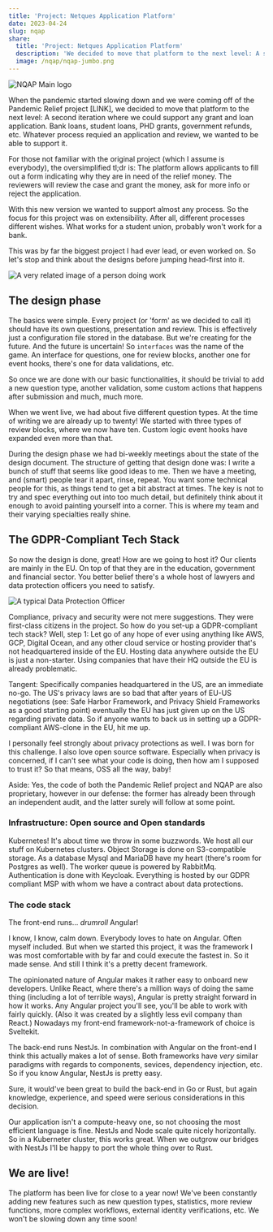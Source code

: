 ```yaml
---
title: 'Project: Netques Application Platform'
date: 2023-04-24
slug: nqap
share:
  title: 'Project: Netques Application Platform'
  description: 'We decided to move that platform to the next level: A second iteration where we could support any grant and loan application...'
  image: /nqap/nqap-jumbo.png
---
```


![NQAP Main logo](/nqap/nqap-jumbo.png)

When the pandemic started slowing down and we were coming off of the Pandemic Relief project [LINK], we decided to move that platform to the next level: A second iteration where we could support any grant and loan application. Bank loans, student loans, PHD grants, government refunds, etc. Whatever process requied an application and review, we wanted to be able to support it.

For those not familiar with the original project (which I assume is everybody), the oversimplified tl;dr is: The platform allows applicants to fill out a form indicating why they are in need of the relief money. The reviewers will review the case and grant the money, ask for more info or reject the application.

With this new version we wanted to support almost any process. So the focus for this project was on extensibility. After all, different processes different wishes. What works for a student union, probably won't work for a bank. 

This was by far the biggest project I had ever lead, or even worked on. So let's stop and think about the designs before jumping head-first into it.

![A very related image of a person doing work](/nqap/office-worker.png)

## The design phase

The basics were simple. Every project (or 'form' as we decided to call it) should have its own questions, presentation and review. This is effectively just a configuration file stored in the database. But we're creating for the future. And the future is uncertain! So `interfaces` was the name of the game. An interface for questions, one for review blocks, another one for event hooks, there's one for data validations, etc. 

So once we are done with our basic functionalities, it should be trivial to add a new question type, another validation, some custom actions that happens after submission and much, much more. 

When we went live, we had about five different question types. At the time of writing we are already up to twenty! We started with three types of review blocks, where we now have ten. Custom logic event hooks have expanded even more than that.

During the design phase we had bi-weekly meetings about the state of the design document. The structure of getting that design done was: I write a bunch of stuff that seems like good ideas to me. Then we have a meeting, and (smart) people tear it apart, rinse, repeat. You want some technical people for this, as things tend to get a bit abstract at times. The key is not to try and spec everything out into too much detail, but definitely think about it enough to avoid painting yourself into a corner. This is where my team and their varying specialties really shine. 

## The GDPR-Compliant Tech Stack

So now the design is done, great! How are we going to host it? Our clients are mainly in the EU. On top of that they are in the education, government and financial sector. You better belief there's a whole host of lawyers and data protection officers you need to satisfy. 

![A typical Data Protection Officer](/nqap/angry-german-dpo.png)

Compliance, privacy and security were not mere suggestions. They were first-class citizens in the project. So how do you set-up a GDPR-compliant tech stack? Well, step 1: Let go of any hope of ever using anything like AWS, GCP, Digital Ocean, and any other cloud service or hosting provider that's not headquartered inside of the EU. Hosting data anywhere outside the EU is just a non-starter. Using companies that have their HQ outside the EU is already problematic. 

Tangent: Specifically companies headquartered in the US, are an immediate no-go. The US's privacy laws are so bad that after years of EU-US negotiations (see: Safe Harbor Framework, and Privacy Shield Frameworks as a good starting point) eventually the EU has just given up on the US regarding private data. So if anyone wants to back us in setting up a GDPR-compliant AWS-clone in the EU, hit me up.

I personally feel strongly about privacy protections as well. I was born for this challenge. I also love open source software. Especially when privacy is concerned, if I can't see what your code is doing, then how am I supposed to trust it? So that means, OSS all the way, baby!

Aside: Yes, the code of both the Pandemic Relief project and NQAP are also proprietary, however in our defense: the former has already been through an independent audit, and the latter surely will follow at some point.

### Infrastructure: Open source and Open standards

Kubernetes! It's about time we throw in some buzzwords. We host all our stuff on Kubernetes clusters. Object Storage is done on S3-compatible storage. As a database Mysql and MariaDB have my heart (there's room for Postgres as well). The worker queue is powered by RabbitMq. Authentication is done with Keycloak. Everything is hosted by our GDPR compliant MSP with whom we have a contract about data protections.

### The code stack

The front-end runs... *drumroll* Angular! 

I know, I know, calm down. Everybody loves to hate on Angular. Often myself included. But when we started this project, it was the framework I was most comfortable with by far and could execute the fastest in. So it made sense. And still I think it's a pretty decent framework. 

The opinionated nature of Angular makes it rather easy to onboard new developers. Unlike React, where there's a million ways of doing the same thing (including a lot of terrible ways), Angular is pretty straight forward in how it works. Any Angular project you'll see, you'll be able to work with fairly quickly. (Also it was created by a slightly less evil company than React.) Nowadays my front-end framework-not-a-framework of choice is Sveltekit. 

The back-end runs NestJs. In combination with Angular on the front-end I think this actually makes a lot of sense. Both frameworks have _very_ similar paradigms with regards to components, sevices, dependency injection, etc. So if you know Angular, NestJs is pretty easy.

Sure, it would've been great to build the back-end in Go or Rust, but again knowledge, experience, and speed were serious considerations in this decision.

Our application isn't a compute-heavy one, so not choosing the most efficient language is fine. NestJs and Node scale quite nicely horizontally. So in a Kuberneter cluster, this works great. When we outgrow our bridges with NestJs I'll be happy to port the whole thing over to Rust.

## We are live!

The platform has been live for close to a year now! We've been constantly adding new features such as new question types, statistics, more review functions, more complex workflows, external identity verifications, etc. We won't be slowing down any time soon!

